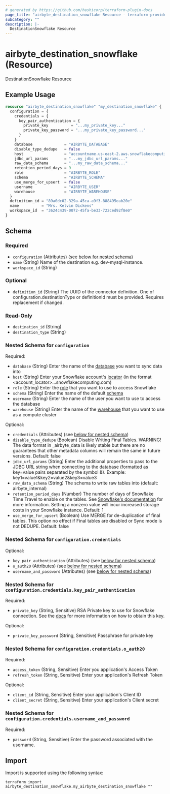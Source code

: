 ```yaml
---
# generated by https://github.com/hashicorp/terraform-plugin-docs
page_title: "airbyte_destination_snowflake Resource - terraform-provider-airbyte"
subcategory: ""
description: |-
  DestinationSnowflake Resource
---
```


# airbyte_destination_snowflake (Resource)

DestinationSnowflake Resource

## Example Usage

```terraform
resource "airbyte_destination_snowflake" "my_destination_snowflake" {
  configuration = {
    credentials = {
      key_pair_authentication = {
        private_key          = "...my_private_key..."
        private_key_password = "...my_private_key_password..."
      }
    }
    database              = "AIRBYTE_DATABASE"
    disable_type_dedupe   = false
    host                  = "accountname.us-east-2.aws.snowflakecomputing.com"
    jdbc_url_params       = "...my_jdbc_url_params..."
    raw_data_schema       = "...my_raw_data_schema..."
    retention_period_days = 9
    role                  = "AIRBYTE_ROLE"
    schema                = "AIRBYTE_SCHEMA"
    use_merge_for_upsert  = false
    username              = "AIRBYTE_USER"
    warehouse             = "AIRBYTE_WAREHOUSE"
  }
  definition_id = "89a0dc02-329a-45ca-a9f3-888495eab20e"
  name          = "Mrs. Kelvin Dickens"
  workspace_id  = "3624c439-0072-45fa-be33-722ced92f8e0"
}
```

<!-- schema generated by tfplugindocs -->
## Schema

### Required

- `configuration` (Attributes) (see [below for nested schema](#nestedatt--configuration))
- `name` (String) Name of the destination e.g. dev-mysql-instance.
- `workspace_id` (String)

### Optional

- `definition_id` (String) The UUID of the connector definition. One of configuration.destinationType or definitionId must be provided. Requires replacement if changed.

### Read-Only

- `destination_id` (String)
- `destination_type` (String)

<a id="nestedatt--configuration"></a>
### Nested Schema for `configuration`

Required:

- `database` (String) Enter the name of the <a href="https://docs.snowflake.com/en/sql-reference/ddl-database.html#database-schema-share-ddl">database</a> you want to sync data into
- `host` (String) Enter your Snowflake account's <a href="https://docs.snowflake.com/en/user-guide/admin-account-identifier.html#using-an-account-locator-as-an-identifier">locator</a> (in the format <account_locator>.<region>.<cloud>.snowflakecomputing.com)
- `role` (String) Enter the <a href="https://docs.snowflake.com/en/user-guide/security-access-control-overview.html#roles">role</a> that you want to use to access Snowflake
- `schema` (String) Enter the name of the default <a href="https://docs.snowflake.com/en/sql-reference/ddl-database.html#database-schema-share-ddl">schema</a>
- `username` (String) Enter the name of the user you want to use to access the database
- `warehouse` (String) Enter the name of the <a href="https://docs.snowflake.com/en/user-guide/warehouses-overview.html#overview-of-warehouses">warehouse</a> that you want to use as a compute cluster

Optional:

- `credentials` (Attributes) (see [below for nested schema](#nestedatt--configuration--credentials))
- `disable_type_dedupe` (Boolean) Disable Writing Final Tables. WARNING! The data format in _airbyte_data is likely stable but there are no guarantees that other metadata columns will remain the same in future versions. Default: false
- `jdbc_url_params` (String) Enter the additional properties to pass to the JDBC URL string when connecting to the database (formatted as key=value pairs separated by the symbol &). Example: key1=value1&key2=value2&key3=value3
- `raw_data_schema` (String) The schema to write raw tables into (default: airbyte_internal)
- `retention_period_days` (Number) The number of days of Snowflake Time Travel to enable on the tables. See <a href="https://docs.snowflake.com/en/user-guide/data-time-travel#data-retention-period">Snowflake's documentation</a> for more information. Setting a nonzero value will incur increased storage costs in your Snowflake instance. Default: 1
- `use_merge_for_upsert` (Boolean) Use MERGE for de-duplication of final tables. This option no effect if Final tables are disabled or Sync mode is not DEDUPE. Default: false

<a id="nestedatt--configuration--credentials"></a>
### Nested Schema for `configuration.credentials`

Optional:

- `key_pair_authentication` (Attributes) (see [below for nested schema](#nestedatt--configuration--credentials--key_pair_authentication))
- `o_auth20` (Attributes) (see [below for nested schema](#nestedatt--configuration--credentials--o_auth20))
- `username_and_password` (Attributes) (see [below for nested schema](#nestedatt--configuration--credentials--username_and_password))

<a id="nestedatt--configuration--credentials--key_pair_authentication"></a>
### Nested Schema for `configuration.credentials.key_pair_authentication`

Required:

- `private_key` (String, Sensitive) RSA Private key to use for Snowflake connection. See the <a href="https://docs.airbyte.com/integrations/destinations/snowflake">docs</a> for more information on how to obtain this key.

Optional:

- `private_key_password` (String, Sensitive) Passphrase for private key


<a id="nestedatt--configuration--credentials--o_auth20"></a>
### Nested Schema for `configuration.credentials.o_auth20`

Required:

- `access_token` (String, Sensitive) Enter you application's Access Token
- `refresh_token` (String, Sensitive) Enter your application's Refresh Token

Optional:

- `client_id` (String, Sensitive) Enter your application's Client ID
- `client_secret` (String, Sensitive) Enter your application's Client secret


<a id="nestedatt--configuration--credentials--username_and_password"></a>
### Nested Schema for `configuration.credentials.username_and_password`

Required:

- `password` (String, Sensitive) Enter the password associated with the username.

## Import

Import is supported using the following syntax:

```shell
terraform import airbyte_destination_snowflake.my_airbyte_destination_snowflake ""
```
